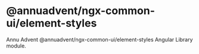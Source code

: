 
# @annuadvent/ngx-common-ui/element-styles

Annu Advent @annuadvent/ngx-common-ui/element-styles Angular Library module.

